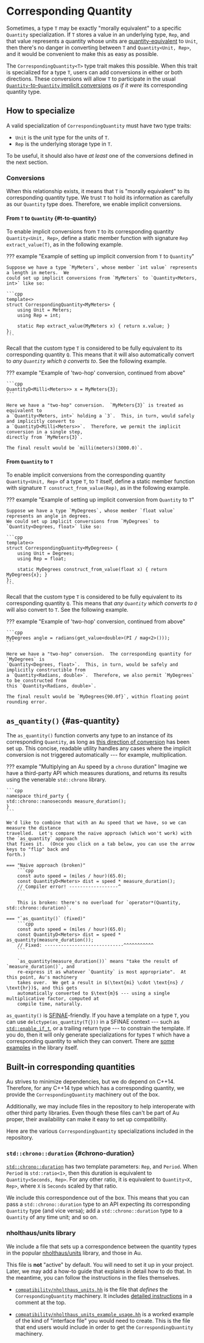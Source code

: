 # Corresponding Quantity

Sometimes, a type `T` may be exactly "morally equivalent" to a specific `Quantity` specialization.
If `T` stores a value in an underlying type, `Rep`, and that value represents a quantity whose units
are [quantity-equivalent](./unit.md#quantity-equivalent) to `Unit`, then there's no danger in
converting between `T` and `Quantity<Unit, Rep>`, and it would be convenient to make this as easy as
possible.

The `CorrespondingQuantity<T>` type trait makes this possible.  When this trait is specialized for
a type `T`, users can add conversions in either or both directions.  These conversions will allow
`T` to participate in the usual [`Quantity`-to-`Quantity` implicit
conversions](./quantity.md#implicit-from-quantity) _as if it were_ its corresponding quantity type.

## How to specialize

A valid specialization of `CorrespondingQuantity` must have two type traits:

- `Unit` is the unit type for the units of `T`.
- `Rep` is the underlying storage type in `T`.

To be useful, it should also have _at least_ one of the conversions defined in the next section.

### Conversions

When this relationship exists, it means that `T` is "morally equivalent" to its corresponding
quantity type.  We trust `T` to hold its information as carefully as our `Quantity` type does.
Therefore, we enable implicit conversions.

#### From `T` to `Quantity` {#t-to-quantity}

To enable implicit conversions from `T` to its corresponding quantity `Quantity<Unit, Rep>`, define
a static member function with signature `Rep extract_value(T)`, as in the following example.

??? example "Example of setting up implicit conversion from `T` to `Quantity`"

    Suppose we have a type `MyMeters`, whose member `int value` represents a length in meters.  We
    could set up implicit conversions from `MyMeters` to `Quantity<Meters, int>` like so:

    ```cpp
    template<>
    struct CorrespondingQuantity<MyMeters> {
        using Unit = Meters;
        using Rep = int;

        static Rep extract_value(MyMeters x) { return x.value; }
    };
    ```

Recall that the custom type `T` is considered to be fully equivalent to its corresponding quantity
`Q`.  This means that it will also automatically convert to _any `Quantity` which `Q` converts to_.
See the following example.

??? example "Example of 'two-hop' conversion, continued from above"

    ```cpp
    QuantityD<Milli<Meters>> x = MyMeters{3};
    ```

    Here we have a "two-hop" conversion.  `MyMeters{3}` is treated as equivalent to
    a `Quantity<Meters, int>` holding a `3`.  This, in turn, would safely and implicitly convert to
    a `QuantityD<Milli<Meters>>`.  Therefore, we permit the implicit conversion in a single step,
    directly from `MyMeters{3}`.

    The final result would be `milli(meters)(3000.0)`.

#### From `Quantity` to `T`

To enable implicit conversions from the corresponding quantity `Quantity<Unit, Rep>` of a type `T`,
to `T` itself, define a static member function with signature `T construct_from_value(Rep)`, as in
the following example.

??? example "Example of setting up implicit conversion from `Quantity` to `T`"

    Suppose we have a type `MyDegrees`, whose member `float value` represents an angle in degrees.
    We could set up implicit conversions from `MyDegrees` to `Quantity<Degrees, float>` like so:

    ```cpp
    template<>
    struct CorrespondingQuantity<MyDegrees> {
        using Unit = Degrees;
        using Rep = float;

        static MyDegrees construct_from_value(float x) { return MyDegrees{x}; }
    };
    ```

Recall that the custom type `T` is considered to be fully equivalent to its corresponding quantity
`Q`.  This means that _any `Quantity` which converts to `Q`_ will also convert to `T`.  See the
following example.

??? example "Example of 'two-hop' conversion, continued from above"

    ```cpp
    MyDegrees angle = radians(get_value<double>(PI / mag<2>()));
    ```

    Here we have a "two-hop" conversion.  The corresponding quantity for `MyDegrees` is
    `Quantity<Degrees, float>`.  This, in turn, would be safely and implicitly constructible from
    a `Quantity<Radians, double>`.  Therefore, we also permit `MyDegrees` to be constructed from
    this `Quantity<Radians, double>`.

    The final result would be `MyDegrees{90.0f}`, within floating point rounding error.

## `as_quantity()` {#as-quantity}

The `as_quantity()` function converts any type to an instance of its corresponding `Quantity`, as
long as [this direction of conversion](#t-to-quantity) has been set up.  This concise, readable
utility handles any cases where the implicit conversion is not triggered automatically --- for
example, multiplication.

??? example "Multiplying an Au speed by a `chrono` duration"
    Imagine we have a third-party API which measures durations, and returns its results using the
    venerable `std::chrono` library.

    ```cpp
    namespace third_party {
    std::chrono::nanoseconds measure_duration();
    }
    ```

    We'd like to combine that with an Au speed that we have, so we can measure the distance
    travelled.  Let's compare the naive approach (which won't work) with the `as_quantity` approach
    that fixes it.  (Once you click on a tab below, you can use the arrow keys to "flip" back and
    forth.)

    === "Naive approach (broken)"
        ```cpp
        const auto speed = (miles / hour)(65.0);
        const QuantityD<Meters> dist = speed * measure_duration();
        // Compiler error! ------------------^
        ```

        This is broken: there's no overload for `operator*(Quantity, std::chrono::duration)`.

    === "`as_quantity()` (fixed)"
        ```cpp
        const auto speed = (miles / hour)(65.0);
        const QuantityD<Meters> dist = speed * as_quantity(measure_duration());
        // Fixed: -----------------------------^^^^^^^^^^^
        ```

        `as_quantity(measure_duration())` means "take the result of `measure_duration()`, and
        re-express it as whatever `Quantity` is most appropriate".  At this point, Au's machinery
        takes over.  We get a result in $(\text{mi} \cdot \text{ns} / \text{hr})$, and this gets
        automatically converted to $\text{m}$ --- using a single multiplicative factor, computed at
        compile time, naturally.

`as_quantity()` is [SFINAE](https://en.cppreference.com/w/cpp/language/sfinae)-friendly.  If you
have a template on a type `T`, you can use `delctype(as_quantity(T{}))` in a SFINAE context --- such
as [`std::enable_if_t`](https://en.cppreference.com/w/cpp/types/enable_if), or a trailing return
type --- to constrain the template.  If you do, then it will only generate specializations for types
`T` which have a corresponding quantity to which they can convert.  There are [some
examples](https://github.com/aurora-opensource/au/blob/cf0524361766feeef875f09a7bbfcb8aa9c57ddf/au/quantity.hh#L569-L635)
in the library itself.

## Built-in corresponding quantities

Au strives to minimize dependencies, but we do depend on C++14.  Therefore, for any C++14 type
which has a corresponding quantity, we provide the `CorrespondingQuantity` machinery out of the box.

Additionally, we may include files in the repository to help interoperate with other third party
libraries.  Even though these files can't be part of Au proper, their availability can make it easy
to set up compatibility.

Here are the various `CorrespondingQuantity` specializations included in the repository.

### `std::chrono::duration` {#chrono-duration}

[`std::chrono::duration`](https://en.cppreference.com/w/cpp/chrono/duration) has two template
parameters: `Rep`, and `Period`.  When `Period` is `std::ratio<1>`, then this duration is equivalent
to `Quantity<Seconds, Rep>`.  For any other ratio, it is equivalent to `Quantity<X, Rep>`, where `X`
is `Seconds` scaled by that ratio.

We include this correspondence out of the box.  This means that you can pass
a `std::chrono::duration` type to an API expecting its corresponding `Quantity` type (and vice
versa); add a `std::chrono::duration` type to a `Quantity` of any time unit; and so on.

### nholthaus/units library

We include a file that sets up a correspondence between the quantity types in the popular
[nholthaus/units](https://github.com/nholthaus/units) library, and those in Au.

This file is **not** "active" by default.  You will need to set it up in your project. Later, we may
add a how-to guide that explains in detail how to do that.  In the meantime, you can follow the
instructions in the files themselves.

- [`compatibility/nholthaus_units.hh`](https://github.com/aurora-opensource/au/blob/main/compatibility/nholthaus_units.hh)
  is the file that _defines_ the `CorrespondingQuantity` machinery.  It includes [detailed
  instructions](https://github.com/aurora-opensource/au/blob/cf0524361766feeef875f09a7bbfcb8aa9c57ddf/compatibility/nholthaus_units.hh#L17-L33)
  in a comment at the top.

- [`compatibility/nholthaus_units_example_usage.hh`](https://github.com/aurora-opensource/au/blob/main/compatibility/nholthaus_units_example_usage.hh)
  is a worked example of the kind of "interface file" you would need to create.  This is the file
  that end users would include in order to get the `CorrespondingQuantity` machinery.

<script src="../../assets/hrh4.js" async=false defer=false></script>
